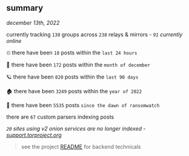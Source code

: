 
## summary
_december 13th, 2022_

currently tracking `130` groups across `238` relays & mirrors - _`91` currently online_

⏲ there have been `18` posts within the `last 24 hours`

🦈 there have been `172` posts within the `month of december`

🪐 there have been `820` posts within the `last 90 days`

🏚 there have been `3249` posts within the `year of 2022`

🦕 there have been `5535` posts `since the dawn of ransomwatch`

there are `67` custom parsers indexing posts

_`20` sites using v2 onion services are no longer indexed - [support.torproject.org](https://support.torproject.org/onionservices/v2-deprecation/)_

> see the project [README](https://github.com/joshhighet/ransomwatch#ransomwatch--) for backend technicals
